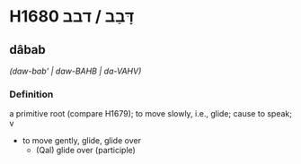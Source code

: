 # H1680 דָּבַב / דבב

## dâbab

_(daw-bab' | daw-BAHB | da-VAHV)_

### Definition

a primitive root (compare H1679); to move slowly, i.e., glide; cause to speak; v

- to move gently, glide, glide over
  - (Qal) glide over (participle)
